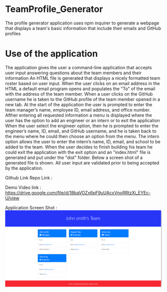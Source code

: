# TeamProfile_Generator

The profile generator application uses npm inquirer to generate a webpage that displays a team's basic information that include their emails and GitHub profiles

# Use of the application

The application gives the user a  command-line application that accepts user input
answering questions about the team members and their information
An HTML file is generated that displays a nicely formatted team roster based on user input.
When the user clicks on an email address in the HTML a default email program opens and populates the "To" of the email with the address of the team member.
When a user clicks on the GitHub username he is taken to the  GitHub profile of the team member opened in a new tab.
At the start of the application the user is prompted to enter the team manager’s name, employee ID, email address, and office number.  Afther entering all requested information a menu is displayed where the user has the option to add an engineer or an intern or to exit the application
When the user select the engineer option, then he is prompted to enter the engineer’s name, ID, email, and GitHub username, and he is taken back to the menu where he could then choose an option from the menu. The intern option allows the user to enter
the intern’s name, ID, email, and school to be added to the team. 
When the user decides to finish building his team he could exit the application with the exit option and an "index.html" file is generated and put under the "dist" folder.  Below a screen shot of a generated file is shown.  All user input are validated prior to being accepted by the application.

Github Link Repo Link :

Demo Video link : https://drive.google.com/file/d/18baVOZx6pF9uUAcxVnoRRtzXi_EYEc-U/view

Application Screen Shot :![Screenshot](Profile_screenshot.png)